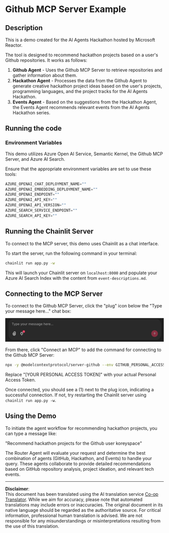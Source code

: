 <!--
CO_OP_TRANSLATOR_METADATA:
{
  "original_hash": "9bf0395cbc541ce8db2a9699c8678dfc",
  "translation_date": "2025-08-30T14:50:12+00:00",
  "source_file": "11-agentic-protocols/code_samples/github-mcp/README.md",
  "language_code": "en"
}
-->
# Github MCP Server Example

## Description

This is a demo created for the AI Agents Hackathon hosted by Microsoft Reactor.

The tool is designed to recommend hackathon projects based on a user's Github repositories. It works as follows:

1. **Github Agent** - Uses the Github MCP Server to retrieve repositories and gather information about them.
2. **Hackathon Agent** - Processes the data from the Github Agent to generate creative hackathon project ideas based on the user's projects, programming languages, and the project tracks for the AI Agents Hackathon.
3. **Events Agent** - Based on the suggestions from the Hackathon Agent, the Events Agent recommends relevant events from the AI Agents Hackathon series.

## Running the code 

### Environment Variables

This demo utilizes Azure Open AI Service, Semantic Kernel, the Github MCP Server, and Azure AI Search.

Ensure that the appropriate environment variables are set to use these tools:

```python
AZURE_OPENAI_CHAT_DEPLOYMENT_NAME=""
AZURE_OPENAI_EMBEDDING_DEPLOYMENT_NAME=""
AZURE_OPENAI_ENDPOINT=""
AZURE_OPENAI_API_KEY=""
AZURE_OPENAI_API_VERSION=""
AZURE_SEARCH_SERVICE_ENDPOINT=""
AZURE_SEARCH_API_KEY=""
``` 

## Running the Chainlit Server

To connect to the MCP server, this demo uses Chainlit as a chat interface.

To start the server, run the following command in your terminal:

```bash
chainlit run app.py -w
```

This will launch your Chainlit server on `localhost:8000` and populate your Azure AI Search Index with the content from `event-descriptions.md`.

## Connecting to the MCP Server

To connect to the Github MCP Server, click the "plug" icon below the "Type your message here..." chat box:

![MCP Connect](../../../../../translated_images/mcp-chainlit-1.7ed66d648e3cfb28f1ea5f320b91e4404df4a24a0f236ce3de999666621f1cfc.en.png)

From there, click "Connect an MCP" to add the command for connecting to the Github MCP Server:

```bash
npx -y @modelcontextprotocol/server-github --env GITHUB_PERSONAL_ACCESS_TOKEN=[YOUR PERSONAL ACCESS TOKEN]
```

Replace "[YOUR PERSONAL ACCESS TOKEN]" with your actual Personal Access Token.

Once connected, you should see a (1) next to the plug icon, indicating a successful connection. If not, try restarting the Chainlit server using `chainlit run app.py -w`.

## Using the Demo 

To initiate the agent workflow for recommending hackathon projects, you can type a message like:

"Recommend hackathon projects for the Github user koreyspace"

The Router Agent will evaluate your request and determine the best combination of agents (GitHub, Hackathon, and Events) to handle your query. These agents collaborate to provide detailed recommendations based on GitHub repository analysis, project ideation, and relevant tech events.

---

**Disclaimer**:  
This document has been translated using the AI translation service [Co-op Translator](https://github.com/Azure/co-op-translator). While we aim for accuracy, please note that automated translations may include errors or inaccuracies. The original document in its native language should be regarded as the authoritative source. For critical information, professional human translation is advised. We are not responsible for any misunderstandings or misinterpretations resulting from the use of this translation.
